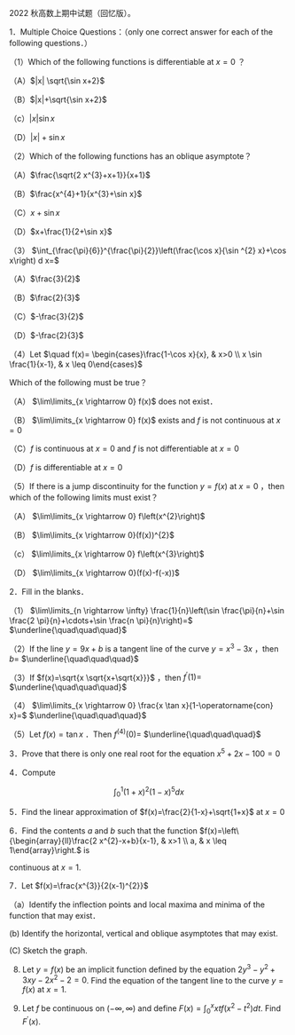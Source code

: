 2022 秋高数上期中试题（回忆版）。


1．Multiple Choice Questions：（only one correct answer for each of the following questions．）

（1）Which of the following functions is differentiable at $x=0$ ？

（A）$|x| \sqrt{\sin x+2}$

（B）$|x|+\sqrt{\sin x+2}$

（c）$|x| \sin x$

（D）$|x|+\sin x$

（2）Which of the following functions has an oblique asymptote？

（A）$\frac{\sqrt{2 x^{3}+x+1}}{x+1}$

（B）$\frac{x^{4}+1}{x^{3}+\sin x}$

（C）$x+\sin x$

（D）$x+\frac{1}{2+\sin x}$

（3） $\int_{\frac{\pi}{6}}^{\frac{\pi}{2}}\left(\frac{\cos x}{\sin ^{2} x}+\cos x\right) d x=$

（A）$\frac{3}{2}$

（B）$\frac{2}{3}$

（C）$-\frac{3}{2}$

（D）$-\frac{2}{3}$

（4）Let $\quad f(x)= \begin{cases}\frac{1-\cos x}{x}, & x>0 \\ x \sin \frac{1}{x-1}, & x \leq 0\end{cases}$

Which of the following must be true？

（A） $\lim\limits_{x \rightarrow 0} f(x)$ does not exist．

（B） $\lim\limits_{x \rightarrow 0} f(x)$ exists and $f$ is not continuous at $x=0$

（C）$f$ is continuous at $x=0$ and $f$ is not differentiable at $x=0$

（D）$f$ is differentiable at $x=0$

（5）If there is a jump discontinuity for the function $y=f(x)$ at $x=0$ ，then which of the following limits must exist？

（A） $\lim\limits_{x \rightarrow 0} f\left(x^{2}\right)$

（B） $\lim\limits_{x \rightarrow 0}(f(x))^{2}$

（c） $\lim\limits_{x \rightarrow 0} f\left(x^{3}\right)$

（D） $\lim\limits_{x \rightarrow 0}(f(x)-f(-x))$

2．Fill in the blanks．

（1） $\lim\limits_{n \rightarrow \infty} \frac{1}{n}\left(\sin \frac{\pi}{n}+\sin \frac{2 \pi}{n}+\cdots+\sin \frac{n \pi}{n}\right)=$ $\underline{\quad\quad\quad}$

（2）If the line $y=9 x+b$ is a tangent line of the curve $y=x^{3}-3 x$ ，then $b=$ $\underline{\quad\quad\quad}$

（3）If $f(x)=\sqrt{x \sqrt{x+\sqrt{x}}}$ ，then $f^{\prime}(1)=$ $\underline{\quad\quad\quad}$

（4） $\lim\limits_{x \rightarrow 0} \frac{x \tan x}{1-\operatorname{con} x}=$ $\underline{\quad\quad\quad}$

（5）Let $f(x)=\tan x$ ．Then $f^{(4)}(0)=$ $\underline{\quad\quad\quad}$

3．Prove that there is only one real root for the equation $x^{5}+2 x-100=0$

4．Compute

$$
\int_{0}^{1}(1+x)^{2}(1-x)^{5} d x
$$

5．Find the linear approximation of $f(x)=\frac{2}{1-x}+\sqrt{1+x}$ at $x=0$

6．Find the contents $a$ and $b$ such that the function $f(x)=\left\{\begin{array}{ll}\frac{2 x^{2}-x+b}{x-1}, & x>1 \\ a, & x \leq 1\end{array}\right.$ is

continuous at $x=1$.

7．Let $f(x)=\frac{x^{3}}{2(x-1)^{2}}$

（a）Identify the inflection points and local maxima and minima of the function that may exist．

(b) Identify the horizontal, vertical and oblique asymptotes that may exist.

(C) Sketch the graph.

8. Let $y=f(x)$ be an implicit function defined by the equation $2 y^{3}-y^{2}+3 x y-2 x^{2}-2=0$. Find the equation of the tangent line to the curve $y=f(x)$ at $x=1$.

9. Let $f$ be continuous on $(-\infty, \infty)$ and define $F(x)=\int_{0}^{x} x t f\left(x^{2}-t^{2}\right) d t$. Find $F^{\prime}(x)$.

